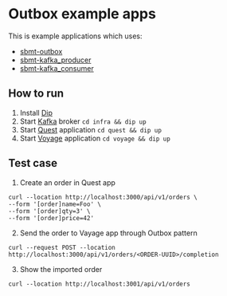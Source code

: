 # Outbox example apps

This is example applications which uses:
- [sbmt-outbox](https://github.com/SberMarket-Tech/sbmt-outbox)
- [sbmt-kafka_producer](https://github.com/SberMarket-Tech/sbmt-kafka_producer)
- [sbmt-kafka_consumer](https://github.com/SberMarket-Tech/sbmt-kafka_consumer)

## How to run

1. Install [Dip](https://github.com/bibendi/dip)
2. Start [Kafka](./infra/) broker `cd infra && dip up`
3. Start [Quest](./quest/) application `cd quest && dip up`
4. Start [Voyage](./voyage/) application `cd voyage && dip up`

## Test case

1. Create an order in Quest app

```shell
curl --location http://localhost:3000/api/v1/orders \
--form '[order]name=Foo' \
--form '[order]qty=3' \
--form '[order]price=42'
```

2. Send the order to Vayage app through Outbox pattern

```shell
curl --request POST --location http://localhost:3000/api/v1/orders/<ORDER-UUID>/completion
```

3. Show the imported order

```shell
curl --location http://localhost:3001/api/v1/orders
```
